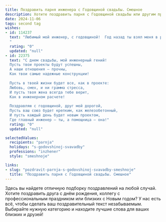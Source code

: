 ```yaml
---
title: Поздравить парня инженера с Годовщиной свадьбы. Смешное
description: Хотите поздравить парня с Годовщиной свадьбы или другим праздником? Наш ИИ создаст незабываемое поздравление, а вы обязательно выделитесь среди других.  
date: 2024-11-06
tags: second tag
wishes:
- id: 114237
  text: "Любимый мой инженер, с годовщиной!  Год назад ты взял меня в расчет, и, судя по всему,  расчет был верен –  детали идеально подошли!  Надеюсь,  наш семейный механизм будет работать без сбоев еще много-много лет,  только  смазывать его нужно не маслом, а любовью! 😉
  "
  rating: "0"
  updated: "null"
- id: 22375
  text: "С днем свадьбы, мой инженерный гений!
  Пусть твои проекты будут успешны,
  А наши отношения – прочны,
  Как твои самые надежные конструкции!
  
  Пусть в твоей жизни будет все, как в проекте:
  Любовь, смех, и ни грамма стресса,
  И пусть твоя жена всегда тебе верит,
  Как в инженерном расчете!
  
  Поздравляю с годовщиной, друг мой дорогой,
  Пусть ваш союз будет крепким, как железобетонный,
  И пусть каждый день будет новым проектом,
  Где главный инженер – ты, а помощница – она!"
  rating: "0"
  updated: "null"

selectedValues:
  recipients: "parnja"
  holidays: "s-godovshinoj-svavadby"
  professions: "inzhener"
  style: "smeshnoje"

links:
- slug: "pozdravit-parnja-s-godovshinoj-svavadby-smeshnoje"
  title: "Поздравить парня с Годовщиной свадьбы. Смешное"
---
```


Здесь вы найдете отличную подборку поздравлений на любой случай.
Хотите поздравить друга с днём рождения, коллегу с профессиональным праздником или близких с Новым годом? У нас есть всё, чтобы сделать ваш поздравительный текст незабываемым. Выбирайте нужную категорию и находите лучшие слова для ваших близких и друзей!
